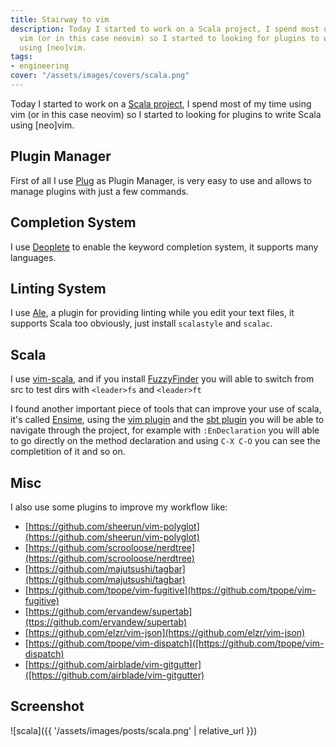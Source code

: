 ```yaml
---
title: Stairway to vim
description: Today I started to work on a Scala project, I spend most of my time using
  vim (or in this case neovim) so I started to looking for plugins to write Scala
  using [neo]vim.
tags:
- engineering
cover: "/assets/images/covers/scala.png"
---
```



Today I started to work on a [Scala project](https://scala-lang.org/), I spend most of my time using vim (or in this case neovim) so I started to 
looking for plugins to write Scala using [neo]vim.

## Plugin Manager

First of all I use [Plug](https://github.com/junegunn/vim-plug) as Plugin Manager, is very easy to use and allows to manage plugins with just a few commands.

## Completion System

I use [Deoplete](https://github.com/shougo/deoplete.nvim) to enable the keyword completion system, it supports many languages.

## Linting System

I use [Ale](https://github.com/w0rp/ale), a plugin for providing linting while you edit your text files, it supports Scala too obviously, just install `scalastyle` and `scalac`.
## Scala

I use [vim-scala](https://github.com/derekwyatt/vim-scala), and if you install [FuzzyFinder](https://github.com/vim-scripts/FuzzyFinder) you will able to switch from src to
test dirs with `<leader>fs` and `<leader>ft`

I found another important piece of tools that can improve your use of scala, it's called [Ensime](http://ensime.org/), using the [vim plugin](http://ensime.org/editors/vim/) and the [sbt plugin](http://ensime.org/build_tools/sbt/) you will be able to navigate through the project, for example with `:EnDeclaration` you will able to go directly on the method declaration and using `C-X C-O` you can see the completition of it and so on.

## Misc

I also use some plugins to improve my workflow like:

* [https://github.com/sheerun/vim-polyglot](https://github.com/sheerun/vim-polyglot)
* [https://github.com/scrooloose/nerdtree](https://github.com/scrooloose/nerdtree)
* [https://github.com/majutsushi/tagbar](https://github.com/majutsushi/tagbar)
* [https://github.com/tpope/vim-fugitive](https://github.com/tpope/vim-fugitive)
* [https://github.com/ervandew/supertab](ttps://github.com/ervandew/supertab)
* [https://github.com/elzr/vim-json](https://github.com/elzr/vim-json)
* [https://github.com/tpope/vim-dispatch]([https://github.com/tpope/vim-dispatch)
* [https://github.com/airblade/vim-gitgutter]([https://github.com/airblade/vim-gitgutter)

## Screenshot

![scala]({{ '/assets/images/posts/scala.png' | relative_url }})


